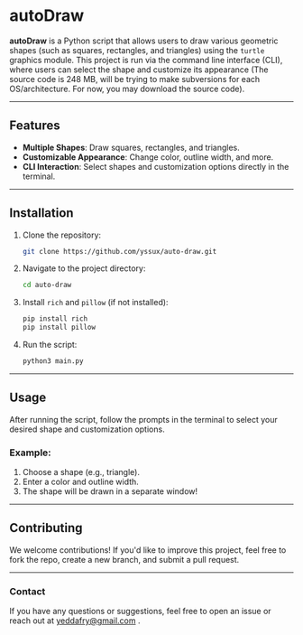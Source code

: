 # **autoDraw**

**autoDraw** is a Python script that allows users to draw various geometric shapes (such as squares, rectangles, and triangles) using the `turtle` graphics module. This project is run via the command line interface (CLI), where users can select the shape and customize its appearance (The source code is 248 MB, will be trying to make subversions for each OS/architecture. For now, you may download the source code).

---

## **Features**

- **Multiple Shapes**: Draw squares, rectangles, and triangles.
- **Customizable Appearance**: Change color, outline width, and more.
- **CLI Interaction**: Select shapes and customization options directly in the terminal.

---

## **Installation**

1. Clone the repository:
    ```bash
    git clone https://github.com/yssux/auto-draw.git
    ```

2. Navigate to the project directory:
    ```bash
    cd auto-draw
    ```

3. Install ```rich``` and ```pillow``` (if not installed):
    ```bash
    pip install rich
    pip install pillow
    ```

4. Run the script:
    ```bash
    python3 main.py
    ```

---

## **Usage**

After running the script, follow the prompts in the terminal to select your desired shape and customization options.

### Example:
1. Choose a shape (e.g., triangle).
2. Enter a color and outline width.
3. The shape will be drawn in a separate window!

---

## **Contributing**

We welcome contributions! If you'd like to improve this project, feel free to fork the repo, create a new branch, and submit a pull request.

---

### **Contact**

If you have any questions or suggestions, feel free to open an issue or reach out at yeddafry@gmail.com .
